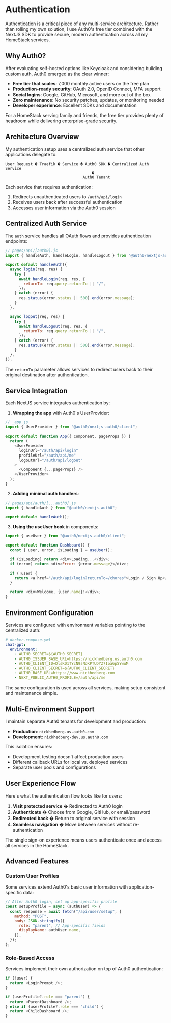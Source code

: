 # Authentication

Authentication is a critical piece of any multi-service architecture. Rather than rolling my own solution, I use Auth0's free tier combined with the NextJS SDK to provide secure, modern authentication across all my HomeStack services.

## Why Auth0?

After evaluating self-hosted options like Keycloak and considering building custom auth, Auth0 emerged as the clear winner:

- **Free tier that scales**: 7,000 monthly active users on the free plan
- **Production-ready security**: OAuth 2.0, OpenID Connect, MFA support
- **Social logins**: Google, GitHub, Microsoft, and more out of the box
- **Zero maintenance**: No security patches, updates, or monitoring needed
- **Developer experience**: Excellent SDKs and documentation

For a HomeStack serving family and friends, the free tier provides plenty of headroom while delivering enterprise-grade security.

## Architecture Overview

My authentication setup uses a centralized auth service that other applications delegate to:

```
User Request � Traefik � Service � Auth0 SDK � Centralized Auth Service
                                      �
                                  Auth0 Tenant
```

Each service that requires authentication:

1. Redirects unauthenticated users to `/auth/api/login`
2. Receives users back after successful authentication
3. Accesses user information via the Auth0 session

## Centralized Auth Service

The `auth` service handles all OAuth flows and provides authentication endpoints:

```javascript
// pages/api/[auth0].js
import { handleAuth, handleLogin, handleLogout } from "@auth0/nextjs-auth0";

export default handleAuth({
  async login(req, res) {
    try {
      await handleLogin(req, res, {
        returnTo: req.query.returnTo || "/",
      });
    } catch (error) {
      res.status(error.status || 500).end(error.message);
    }
  },

  async logout(req, res) {
    try {
      await handleLogout(req, res, {
        returnTo: req.query.returnTo || "/",
      });
    } catch (error) {
      res.status(error.status || 500).end(error.message);
    }
  },
});
```

The `returnTo` parameter allows services to redirect users back to their original destination after authentication.

## Service Integration

Each NextJS service integrates authentication by:

1. **Wrapping the app** with Auth0's UserProvider:

```javascript
// _app.js
import { UserProvider } from "@auth0/nextjs-auth0/client";

export default function App({ Component, pageProps }) {
  return (
    <UserProvider
      loginUrl="/auth/api/login"
      profileUrl="/auth/api/me"
      logoutUrl="/auth/api/logout"
    >
      <Component {...pageProps} />
    </UserProvider>
  );
}
```

2. **Adding minimal auth handlers**:

```javascript
// pages/api/auth/[...auth0].js
import { handleAuth } from "@auth0/nextjs-auth0";

export default handleAuth();
```

3. **Using the useUser hook** in components:

```javascript
import { useUser } from "@auth0/nextjs-auth0/client";

export default function Dashboard() {
  const { user, error, isLoading } = useUser();

  if (isLoading) return <div>Loading...</div>;
  if (error) return <div>Error: {error.message}</div>;

  if (!user) {
    return <a href="/auth/api/login?returnTo=/chores">Login / Sign Up</a>;
  }

  return <div>Welcome, {user.name}!</div>;
}
```

## Environment Configuration

Services are configured with environment variables pointing to the centralized auth:

```yaml
# docker-compose.yml
chat-gpt:
  environment:
    - AUTH0_SECRET=${AUTH0_SECRET}
    - AUTH0_ISSUER_BASE_URL=https://nickhedberg.us.auth0.com
    - AUTH0_CLIENT_ID=DlsKD1TYcN9sNoKPTUDYZ7Ioa6pSYwuM
    - AUTH0_CLIENT_SECRET=${AUTH0_CLIENT_SECRET}
    - AUTH0_BASE_URL=https://www.nickhedberg.com
    - NEXT_PUBLIC_AUTH0_PROFILE=/auth/api/me
```

The same configuration is used across all services, making setup consistent and maintenance simple.

## Multi-Environment Support

I maintain separate Auth0 tenants for development and production:

- **Production**: `nickhedberg.us.auth0.com`
- **Development**: `nickhedberg-dev.us.auth0.com`

This isolation ensures:

- Development testing doesn't affect production users
- Different callback URLs for local vs. deployed services
- Separate user pools and configurations

## User Experience Flow

Here's what the authentication flow looks like for users:

1. **Visit protected service** � Redirected to Auth0 login
2. **Authenticate** � Choose from Google, GitHub, or email/password
3. **Redirected back** � Return to original service with session
4. **Seamless navigation** � Move between services without re-authentication

The single sign-on experience means users authenticate once and access all services in the HomeStack.

## Advanced Features

### Custom User Profiles

Some services extend Auth0's basic user information with application-specific data:

```javascript
// After Auth0 login, set up app-specific profile
const setupProfile = async (authUser) => {
  const response = await fetch("/api/user/setup", {
    method: "POST",
    body: JSON.stringify({
      role: "parent", // App-specific fields
      displayName: authUser.name,
    }),
  });
};
```

### Role-Based Access

Services implement their own authorization on top of Auth0 authentication:

```javascript
if (!user) {
  return <LoginPrompt />;
}

if (userProfile?.role === "parent") {
  return <ParentDashboard />;
} else if (userProfile?.role === "child") {
  return <ChildDashboard />;
}
```
